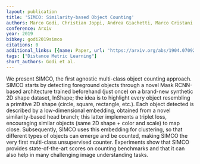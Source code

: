 ```yaml
---
layout: publication
title: 'SIMCO: Similarity-based Object Counting'
authors: Marco Godi, Christian Joppi, Andrea Giachetti, Marco Cristani
conference: Arxiv
year: 2019
bibkey: godi2019simco
citations: 0
additional_links: [{name: Paper, url: 'https://arxiv.org/abs/1904.07092'}]
tags: ["Distance Metric Learning"]
short_authors: Godi et al.
---
```

We present SIMCO, the first agnostic multi-class object counting approach.
SIMCO starts by detecting foreground objects through a novel Mask RCNN-based
architecture trained beforehand (just once) on a brand-new synthetic 2D shape
dataset, InShape; the idea is to highlight every object resembling a primitive
2D shape (circle, square, rectangle, etc.). Each object detected is described
by a low-dimensional embedding, obtained from a novel similarity-based head
branch; this latter implements a triplet loss, encouraging similar objects
(same 2D shape + color and scale) to map close. Subsequently, SIMCO uses this
embedding for clustering, so that different types of objects can emerge and be
counted, making SIMCO the very first multi-class unsupervised counter.
Experiments show that SIMCO provides state-of-the-art scores on counting
benchmarks and that it can also help in many challenging image understanding
tasks.